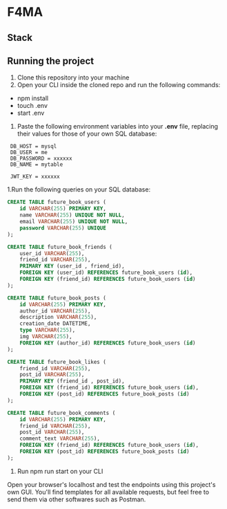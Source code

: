# F4MA

## Stack

## Running the project

1. Clone this repository into your machine
1. Open your CLI inside the cloned repo and run the following commands:

  * npm install
  * touch .env
  * start .env
  
1. Paste the following environment variables into your **.env** file, replacing their values for those of your own SQL database:

  ```
   DB_HOST = mysql
   DB_USER = me
   DB_PASSWORD = xxxxxx
   DB_NAME = mytable      
   
   JWT_KEY = xxxxxx
  ```
  
  1.Run the following queries on your SQL database:

   ```SQL
   CREATE TABLE future_book_users (
       id VARCHAR(255) PRIMARY KEY,
       name VARCHAR(255) UNIQUE NOT NULL,
       email VARCHAR(255) UNIQUE NOT NULL,
       password VARCHAR(255) UNIQUE
   );
   ```
   
   ```SQL
   CREATE TABLE future_book_friends (
       user_id VARCHAR(255),
       friend_id VARCHAR(255),
       PRIMARY KEY (user_id , friend_id),
       FOREIGN KEY (user_id) REFERENCES future_book_users (id),
       FOREIGN KEY (friend_id) REFERENCES future_book_users (id)
   );
   ```
   
   ```SQL
   CREATE TABLE future_book_posts (
       id VARCHAR(255) PRIMARY KEY,
       author_id VARCHAR(255),
       description VARCHAR(255),
       creation_date DATETIME,
       type VARCHAR(255),
       img VARCHAR(255),
       FOREIGN KEY (author_id) REFERENCES future_book_users (id)
   );
   ```
   
   ```SQL
   CREATE TABLE future_book_likes (
       friend_id VARCHAR(255),
       post_id VARCHAR(255),
       PRIMARY KEY (friend_id , post_id),
       FOREIGN KEY (friend_id) REFERENCES future_book_users (id),
       FOREIGN KEY (post_id) REFERENCES future_book_posts (id)
   );
   ```
   
   ```SQL
   CREATE TABLE future_book_comments (
       id VARCHAR(255) PRIMARY KEY,
       friend_id VARCHAR(255),
       post_id VARCHAR(255),
       comment_text VARCHAR(255),
       FOREIGN KEY (friend_id) REFERENCES future_book_users (id),
       FOREIGN KEY (post_id) REFERENCES future_book_posts (id)
   );
   ```
1. Run npm run start on your CLI

Open your browser's localhost and test the endpoints using this project's own GUI. You'll find templates for all available requests, but feel free to send them via other softwares such as Postman.
